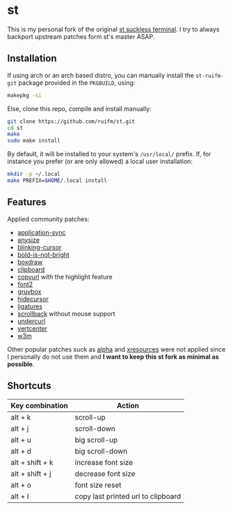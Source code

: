 # st

This is my personal fork of the original [st suckless terminal](https://st.suckless.org/). I try to always backport upstream patches form st's master ASAP.

## Installation

If using arch or an arch based distro, you can manually install the
`st-ruifm-git` package provided in the `PKGBUILD`, using:

```bash
makepkg -si
```

Else, clone this repo, compile and install manually:

```bash
git clone https://github.com/ruifm/st.git
cd st
make
sudo make install
```

By default, it will be installed to your system's `/usr/local/` prefix. If, for
instance you prefer (or are only allowed) a local user installation:

```bash
mkdir -p ~/.local
make PREFIX=$HOME/.local install
```

## Features

Applied community patches:

* [application-sync](https://st.suckless.org/patches/sync/)
* [anysize](https://st.suckless.org/patches/anysize/)
* [blinking-cursor](https://st.suckless.org/patches/blinking_cursor/)
* [bold-is-not-bright](https://st.suckless.org/patches/bold-is-not-bright/)
* [boxdraw](https://st.suckless.org/patches/boxdraw/)
* [clipboard](https://st.suckless.org/patches/clipboard/)
* [copyurl](https://st.suckless.org/patches/copyurl/) with the highlight feature
* [font2](https://st.suckless.org/patches/font2/)
* [gruvbox](https://st.suckless.org/patches/gruvbox/)
* [hidecursor](https://st.suckless.org/patches/hidecursor/)
* [ligatures](https://st.suckless.org/patches/ligatures/)
* [scrollback](https://st.suckless.org/patches/scrollback/) without mouse support
* [undercurl](https://st.suckless.org/patches/undercurl/)
* [vertcenter](https://st.suckless.org/patches/vertcenter/)
* [w3m](https://st.suckless.org/patches/w3m/)

Other popular patches suck as [alpha](https://st.suckless.org/patches/alpha/)
and [xresources](https://st.suckless.org/patches/xresources/) were not applied
since I personally do not use them and **I want to keep this st fork as minimal
as possible**.

## Shortcuts

Key combination | Action
--- | ---
alt + k | scroll-up
alt + j | scroll-down
alt + u | big scroll-up
alt + d | big scroll-down
alt + shift + k | increase font size
alt + shift + j | decrease font size
alt + o | font size reset
alt + l | copy last printed url to clipboard
